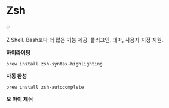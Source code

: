 # Zsh

<aside>
💡

Z Shell.
Bash보다 더 많은 기능 제공.
플러그인, 테마, 사용자 지정 지원.

</aside>

**하이라이팅**

`brew install zsh-syntax-highlighting`

**자동 완성**

`brew install zsh-autocomplete`

**오 마이 제쉬**